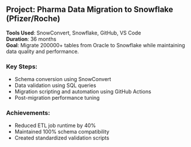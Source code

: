 ## Project: Pharma Data Migration to Snowflake (Pfizer/Roche)

**Tools Used**: SnowConvert, Snowflake, GitHub, VS Code  
**Duration**: 36 months  
**Goal**: Migrate 200000+ tables from Oracle to Snowflake while maintaining data quality and performance.

### Key Steps:
- Schema conversion using SnowConvert
- Data validation using SQL queries
- Migration scripting and automation using GitHub Actions
- Post-migration performance tuning

### Achievements:
- Reduced ETL job runtime by 40%
- Maintained 100% schema compatibility
- Created standardized validation scripts
